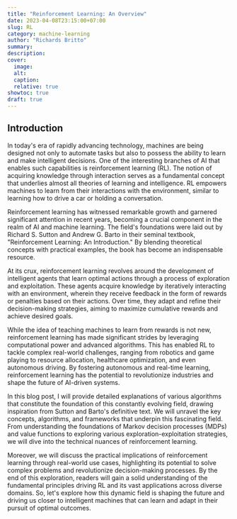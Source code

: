 ```yaml
---
title: "Reinforcement Learning: An Overview"
date: 2023-04-08T23:15:00+07:00
slug: RL
category: machine-learning
author: "Richards Britto"
summary:
description: 
cover:
  image:
  alt:
  caption: 
  relative: true
showtoc: true
draft: true
---
```


## Introduction

In today's era of rapidly advancing technology, machines are being designed not only to automate tasks but also to possess the ability to learn and make intelligent decisions. One of the interesting branches of AI that enables such capabilities is reinforcement learning (RL). The notion of acquiring knowledge through interaction serves as a fundamental concept that underlies almost all theories of learning and intelligence. RL empowers machines to learn from their interactions with the environment, similar to learning how to drive a car or holding a conversation.

Reinforcement learning has witnessed remarkable growth and garnered significant attention in recent years, becoming a crucial component in the realm of AI and machine learning. The field's foundations were laid out by Richard S. Sutton and Andrew G. Barto in their seminal textbook, "Reinforcement Learning: An Introduction." By blending theoretical concepts with practical examples, the book has become an indispensable resource.

At its crux, reinforcement learning revolves around the development of intelligent agents that learn optimal actions through a process of exploration and exploitation. These agents acquire knowledge by iteratively interacting with an environment, wherein they receive feedback in the form of rewards or penalties based on their actions. Over time, they adapt and refine their decision-making strategies, aiming to maximize cumulative rewards and achieve desired goals.

While the idea of teaching machines to learn from rewards is not new, reinforcement learning has made significant strides by leveraging computational power and advanced algorithms. This has enabled RL to tackle complex real-world challenges, ranging from robotics and game playing to resource allocation, healthcare optimization, and even autonomous driving. By fostering autonomous and real-time learning, reinforcement learning has the potential to revolutionize industries and shape the future of AI-driven systems.

In this blog post, I will provide detailed explanations of various algorithms that constitute the foundation of this constantly evolving field, drawing inspiration from Sutton and Barto's definitive text. We will unravel the key concepts, algorithms, and frameworks that underpin this fascinating field. From understanding the foundations of Markov decision processes (MDPs) and value functions to exploring various exploration-exploitation strategies, we will dive into the technical nuances of reinforcement learning.

Moreover, we will discuss the practical implications of reinforcement learning through real-world use cases, highlighting its potential to solve complex problems and revolutionize decision-making processes. By the end of this exploration, readers will gain a solid understanding of the fundamental principles driving RL and its vast applications across diverse domains. So, let's explore how this dynamic field is shaping the future and driving us closer to intelligent machines that can learn and adapt in their pursuit of optimal outcomes.